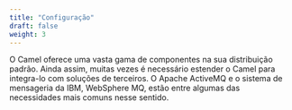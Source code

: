 ```yaml
---
title: "Configuração"
draft: false
weight: 3
---
```


O Camel oferece uma vasta gama de componentes na sua distribuição padrão. Ainda assim, muitas vezes é necessário estender o Camel para integra-lo com soluções de terceiros. O Apache ActiveMQ e o sistema de mensageria da IBM, WebSphere MQ, estão entre algumas das necessidades mais comuns nesse sentido.
